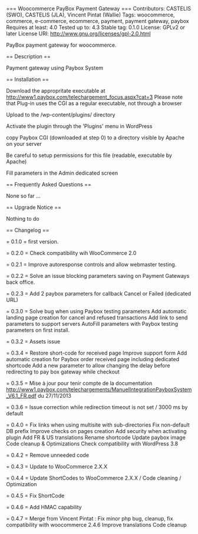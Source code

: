 === Woocommerce PayBox Payment Gateway === Contributors: CASTELIS (SWO), CASTELIS (JLA), Vincent Pintat (Wallie)  Tags: woocommerce, commerce, e-commerce, ecommerce, payment, payment gateway, paybox Requires at least: 4.0 Tested up to: 4.3 Stable tag: 0.1.0 License: GPLv2 or later License URI: http://www.gnu.org/licenses/gpl-2.0.html

PayBox payment gateway for woocommerce.

== Description ==

Payment gateway using Paybox System

== Installation ==

Download the appropritate executable at http://www1.paybox.com/telechargement_focus.aspx?cat=3 Please note that Plug-in uses the CGI as a regular executable, not through a browser

Upload to the /wp-content/plugins/ directory

Activate the plugin through the 'Plugins' menu in WordPress

copy Paybox CGI (downloaded at step 0) to a directory visible by Apache on your server

Be careful to setup permissions for this file (readable, executable by Apache)

Fill parameters in the Admin dedicated screen

== Frequently Asked Questions ==

None so far ...

== Upgrade Notice ==

Nothing to do

== Changelog ==

= 0.1.0 = 	first version.

= 0.2.0 = 	Check compatibility wih WooCommerce 2.0

= 0.2.1 = 	Improve autoresponse controls and allow webmaster testing.

= 0.2.2 = 	Solve an issue blocking parameters saving on Payment Gateways back office.

= 0.2.3 = 	Add 2 paybox parameters for callback Cancel or Failed (dedicated URL)

= 0.3.0 =   Solve bug when using Paybox testing parameters
            Add automatic landing page creation for cancel and refused transactions
            Add link to send parameters to support servers
            AutoFill parameters with Paybox testing parameters on first install.

= 0.3.2 =   Assets issue

= 0.3.4 =   Restore short-code for received page
            Improve support form
            Add automatic creation for Paybox order received page including dedicated shortcode
            Add a new parameter to allow changing the delay before redirecting to pay box gateway while checkout

= 0.3.5 =   Mise à jour pour tenir compte de la documentation http://www1.paybox.com/telechargements/ManuelIntegrationPayboxSystem_V6.1_FR.pdf du 27/11/2013

= 0.3.6 =   Issue correction while redirection timeout is not set / 3000 ms by default

= 0.4.0 =	Fix links when using multisite with sub-directories
			Fix non-default DB prefix
			Improve checks on pages creation
			Add security when activating plugin
			Add FR & US translations
			Rename shortcode
			Update paybox image
			Code cleanup & Optimizations
			Check compatibility with WordPress 3.8
			
= 0.4.2 = 	Remove unneeded code

= 0.4.3 =	Update to WooCommerce 2.X.X

= 0.4.4 =	Update ShortCodes to WooCommerce 2.X.X / Code cleaning / Optimization

= 0.4.5 =	Fix ShortCode

= 0.4.6 =	Add HMAC capability

= 0.4.7 =	Merge from Vincent Pintat : Fix minor php bug, cleanup, fix compatibility with woocommerce 2.4.6
			Improve translations
			Code cleanup

